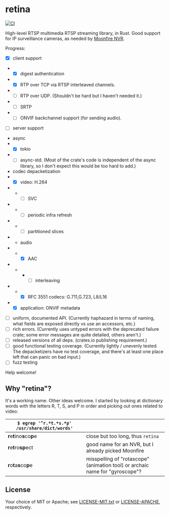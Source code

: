 # retina

[![CI](https://github.com/scottlamb/retina/workflows/CI/badge.svg)](https://github.com/scottlamb/retina/actions?query=workflow%3ACI)

High-level RTSP multimedia RTSP streaming library, in Rust. Good support for
IP surveillance cameras, as needed by
[Moonfire NVR](https://github.com/scottlamb/moonfire-nvr).

Progress:

*   [x] client support
*   *   [x] digest authentication
*   *   [x] RTP over TCP via RTSP interleaved channels.
*   *   [ ] RTP over UDP. (Shouldn't be hard but I haven't needed it.)
*   *   [ ] SRTP
*   *   [ ] ONVIF backchannel support (for sending audio).
*   [ ] server support
*   async 
*   *   [x] tokio
*   *   [ ] async-std. (Most of the crate's code is independent of the async
        library, so I don't expect this would be too hard to add.)
*   codec depacketization
*   *   [x] video: H.264
*   *   *   [ ] SVC
*   *   *   [ ] periodic infra refresh
*   *   *   [ ] partitioned slices
*   *   audio
*   *   *   [x] AAC
*   *   *   *   [ ] interleaving
*   *   *   [x] RFC 3551 codecs: G.711,G.723, L8/L16
*   *   [x] application: ONVIF metadata
*   [ ] uniform, documented API. (Currently haphazard in terms of naming, what
        fields are exposed directly vs use an accessors, etc.)
*   [ ] rich errors. (Currently uses untyped errors with the deprecated failure
        crate; some error messages are quite detailed, others aren't.)
*   [ ] released versions of all deps. (crates.io publishing requirement.)
*   [ ] good functional testing coverage. (Currently lightly / unevenly tested.
        The depacketizers have no test coverage, and there's at least one place
        left that can panic on bad input.)
*   [ ] fuzz testing

Help welcome!

## Why "retina"?

It's a working name. Other ideas welcome. I started by looking at dictionary
words with the letters R, T, S, and P in order and picking out ones related to
video:

| `$ egrep '^r.*t.*s.*p' /usr/share/dict/words'` |                                                                              |
| ---------------------------------------------- | ---------------------------------------------------------------------------- |
| <b>r</b>e<b>t</b>ino<b>s</b>co<b>p</b>e        | close but too long, thus `retina`                                            |
| <b>r</b>e<b>t</b>ro<b>sp</b>ect                | good name for an NVR, but I already picked Moonfire                          |
| <b>r</b>o<b>t</b>a<b>s</b>co<b>p</b>e          | misspelling of "rotascope" (animation tool) or archaic name for "gyroscope"? |

## License

Your choice of MIT or Apache; see [LICENSE-MIT.txt](LICENSE-MIT.txt) or
[LICENSE-APACHE](LICENSE-APACHE.txt), respectively.
